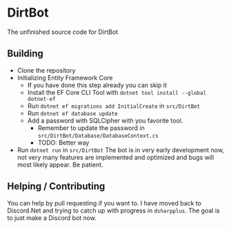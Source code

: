 # DirtBot
 The unfinished source code for DirtBot
 
 ## Building
 - Clone the repository
 - Initializing Entity Framework Core
     - If you have done this step already you can skip it
     - Install the EF Core CLI Tool with `dotnet tool install --global dotnet-ef`
     - Run `dotnet ef migrations add InitialCreate` in `src/DirtBot`
     - Run `dotnet ef database update`
     - Add a password with SQLCipher with you favorite tool.
        - Remember to update the password in `src/DirtBot/Database/DatabaseContext.cs`
        - TODO: Better way
 - Run `dotnet run` in `src/DirtBot`
 The bot is in very early development now, not very many
 features are implemented and optimized and bugs will most likely
 appear. Be patient.

 ## Helping / Contributing
 You can help by pull requesting if you want to.
 I have moved back to Discord.Net and trying to
 catch up with progress in `dsharpplus`.
 The goal is to just make a Discord bot now.
 
